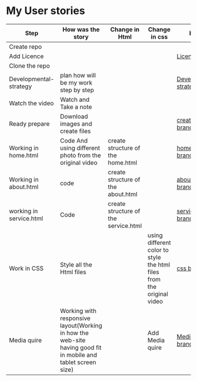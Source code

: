 # My User stories

Step|How was the story|Change in Html|Change in css| branch|
----|----------------|---------------|-------------|------|
Create repo|  | | ||
Add Licence| | | |[Licence branch](https://github.com/Feruzteame/Acem-web-design/tree/add-license-1)
Clone the repo| | | ||
Developmental-strategy|plan how will be my work step by step| | | [Developmental-strategy branch](https://github.com/Feruzteame/Acem-web-design/tree/develomental-strategy)
Watch the video|Watch and Take a note|   |  |
Ready prepare| Download images and create files| | |[create files branch](https://github.com/Feruzteame/Acem-web-design/tree/create-files%26dowload-images)
Working in home.html| Code And using different photo from the original video| create structure of the home.html| |[home.html branch](https://github.com/Feruzteame/Acem-web-design/tree/home.html)|
Working in about.html| code |create structure of the about.html| |[ about.html branch](https://github.com/Feruzteame/Acem-web-design/tree/about.html)|
working in service.html | Code | create structure of the service.html||[service.html branch](https://github.com/Feruzteame/Acem-web-design/tree/service.html)|
Work in CSS |Style all the Html files | | using different color to style the html files from the original video|[css branch](https://github.com/Feruzteame/Acem-web-design/tree/css%26media-query)|
Media quire | Working with responsive layout(Working in how the web-site having good fit in mobile and tablet screen size) |   | Add Media quire|[Media quire branch](https://github.com/Feruzteame/Acem-web-design/tree/css%26media-query) |
